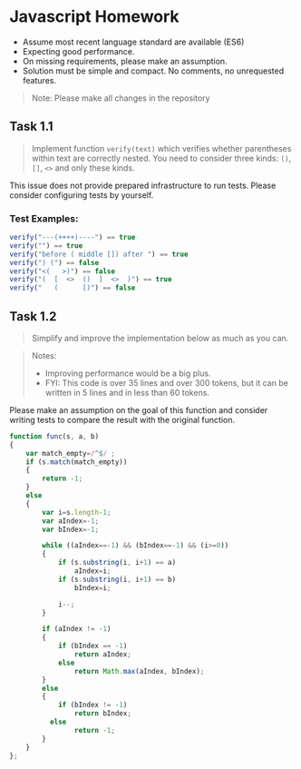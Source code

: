 # Javascript Homework

- Assume most recent language standard are available (ES6)
- Expecting good performance.
- On missing requirements, please make an assumption.
- Solution must be simple and compact.
  No comments, no unrequested features.

> Note: Please make all changes in the repository

## Task 1.1

>Implement function `verify(text)` which verifies whether parentheses within text are
correctly nested. You need to consider three kinds: `()`, `[]`, `<>` and only these kinds.

This issue does not provide prepared infrastructure to run tests. Please consider configuring tests by yourself.

### Test Examples:

```js
verify("---(++++)----") == true
verify("") == true
verify("before ( middle []) after ") == true
verify(") (") == false
verify("<(   >)") == false
verify("(  [  <>  ()  ]  <>  )") == true
verify("   (      [)") == false
```

## Task 1.2

> Simplify and improve the implementation below as much as you can.

> Notes:
> - Improving performance would be a big plus.
> - FYI: This code is over 35 lines and over 300 tokens, but it can be written in
5 lines and in less than 60 tokens.

Please make an assumption on the goal of this function and consider writing tests to compare the result with the original function.

```js
function func(s, a, b)
{
    var match_empty=/^$/ ;
    if (s.match(match_empty))
    {
        return -1;
    }
    else
    {
        var i=s.length-1;
        var aIndex=-1;
        var bIndex=-1;

        while ((aIndex==-1) && (bIndex==-1) && (i>=0))
        {
            if (s.substring(i, i+1) == a)
                aIndex=i;
        	if (s.substring(i, i+1) == b)
                bIndex=i;

        	i--;
        }

        if (aIndex != -1)
        {
            if (bIndex == -1)
                return aIndex;
        	else
                return Math.max(aIndex, bIndex);
        }
        else
        {
            if (bIndex != -1)
                return bIndex;       
	      else
                return -1;
        }
    }
};
```